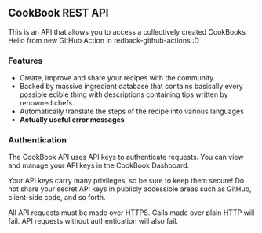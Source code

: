 ## CookBook REST API
This is an API that allows you to access a collectively created CookBooks
Hello from new GitHub Action in redback-github-actions :D

### Features

* Create, improve and share your recipes with the community.
* Backed by massive ingredient database that contains basically every possible edible thing with descriptions containing tips written by renowned chefs.
* Automatically translate the steps of the recipe into various languages
* **Actually useful error messages**

### Authentication

The CookBook API uses API keys to authenticate requests. You can view and manage your API keys in the CookBook Dashboard.

Your API keys carry many privileges, so be sure to keep them secure! Do not share your secret API keys in publicly accessible areas such as GitHub, client-side code, and so forth.

All API requests must be made over HTTPS. Calls made over plain HTTP will fail. API requests without authentication will also fail.

